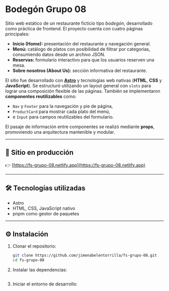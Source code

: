 # Bodegón Grupo 08

Sitio web estático de un restaurante ficticio tipo *bodegón*, desarrollado como práctica de frontend. El proyecto cuenta con cuatro páginas principales:

- **Inicio (Home):** presentación del restaurante y navegación general.
- **Menú:** catálogo de platos con posibilidad de filtrar por categorías, consumiendo datos desde un archivo JSON.
- **Reservas:** formulario interactivo para que los usuarios reserven una mesa.
- **Sobre nosotros (About Us):** sección informativa del restaurante.

El sitio fue desarrollado con **[Astro](https://astro.build/)** y tecnologías web nativas (**HTML**, **CSS** y **JavaScript**). Se estructuró utilizando un layout general con `slots` para lograr una composición flexible de las páginas. También se implementaron **componentes reutilizables** como:

- `Nav` y `Footer` para la navegación y pie de página,
- `ProductCard` para mostrar cada plato del menú,
- e `Input` para campos reutilizables del formulario.

El pasaje de información entre componentes se realizó mediante **props**, promoviendo una arquitectura mantenible y modular.

---

## 🔗 Sitio en producción

👉 [https://fs-grupo-08.netlify.app](https://fs-grupo-08.netlify.app)

---

## 🛠 Tecnologías utilizadas

- Astro
- HTML, CSS, JavaScript nativo
- pnpm como gestor de paquetes

---

## ⚙️ Instalación

1. Clonar el repositorio:
   ```bash
   git clone https://github.com/jimenabelentorrilla/fs-grupo-08.git
   cd fs-grupo-08

2. Instalar las dependencias:
    ```pnpm install

3. Iniciar el entorno de desarrollo:
    ```pnpm dev
